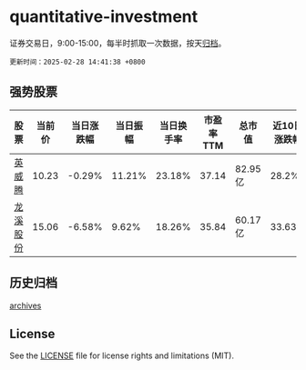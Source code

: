 # quantitative-investment

证券交易日，9:00-15:00，每半时抓取一次数据，按天[归档](archives)。

`更新时间：2025-02-28 14:41:38 +0800`

## 强势股票

|股票|当前价|当日涨跌幅|当日振幅|当日换手率|市盈率TTM|总市值|近10日涨跌幅|
|----|----|----|----|----|----|----|----|
|[英威腾](https://xueqiu.com/S/SZ002334)|10.23|-0.29%|11.21%|23.18%|37.14|82.95亿|28.2%|
|[龙溪股份](https://xueqiu.com/S/SH600592)|15.06|-6.58%|9.62%|18.26%|35.84|60.17亿|33.63%|

## 历史归档

[archives](archives)

## License

See the [LICENSE](LICENSE) file for license rights and limitations (MIT).